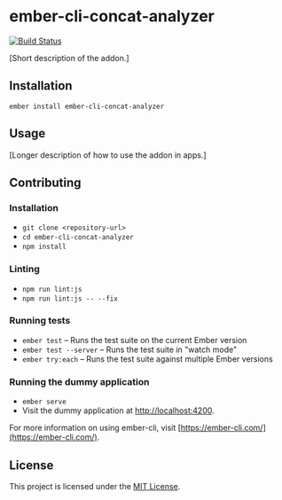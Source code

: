 ember-cli-concat-analyzer
==============================================================================

[![Build Status](https://travis-ci.org/simonihmig/ember-cli-concat-analyzer.svg?branch=master)](https://travis-ci.org/simonihmig/ember-cli-concat-analyzer)

[Short description of the addon.]

Installation
------------------------------------------------------------------------------

```
ember install ember-cli-concat-analyzer
```


Usage
------------------------------------------------------------------------------

[Longer description of how to use the addon in apps.]


Contributing
------------------------------------------------------------------------------

### Installation

* `git clone <repository-url>`
* `cd ember-cli-concat-analyzer`
* `npm install`

### Linting

* `npm run lint:js`
* `npm run lint:js -- --fix`

### Running tests

* `ember test` – Runs the test suite on the current Ember version
* `ember test --server` – Runs the test suite in "watch mode"
* `ember try:each` – Runs the test suite against multiple Ember versions

### Running the dummy application

* `ember serve`
* Visit the dummy application at [http://localhost:4200](http://localhost:4200).

For more information on using ember-cli, visit [https://ember-cli.com/](https://ember-cli.com/).

License
------------------------------------------------------------------------------

This project is licensed under the [MIT License](LICENSE.md).
